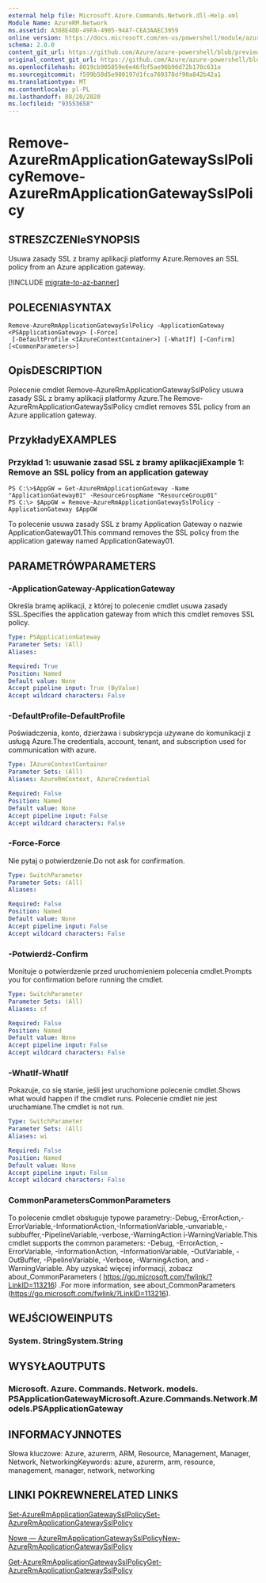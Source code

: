 ```yaml
---
external help file: Microsoft.Azure.Commands.Network.dll-Help.xml
Module Name: AzureRM.Network
ms.assetid: A308E4DD-49FA-4905-94A7-CEA3AAEC3959
online version: https://docs.microsoft.com/en-us/powershell/module/azurerm.network/remove-azurermapplicationgatewaysslpolicy
schema: 2.0.0
content_git_url: https://github.com/Azure/azure-powershell/blob/preview/src/ResourceManager/Network/Commands.Network/help/Remove-AzureRmApplicationGatewaySslPolicy.md
original_content_git_url: https://github.com/Azure/azure-powershell/blob/preview/src/ResourceManager/Network/Commands.Network/help/Remove-AzureRmApplicationGatewaySslPolicy.md
ms.openlocfilehash: 8019cb905859e6e46fbf5ae90b90d72b170c631e
ms.sourcegitcommit: f599b50d5e980197d1fca769378df90a842b42a1
ms.translationtype: MT
ms.contentlocale: pl-PL
ms.lasthandoff: 08/20/2020
ms.locfileid: "93553658"
---
```

# <span data-ttu-id="8edca-101">Remove-AzureRmApplicationGatewaySslPolicy</span><span class="sxs-lookup"><span data-stu-id="8edca-101">Remove-AzureRmApplicationGatewaySslPolicy</span></span>

## <span data-ttu-id="8edca-102">STRESZCZENIe</span><span class="sxs-lookup"><span data-stu-id="8edca-102">SYNOPSIS</span></span>
<span data-ttu-id="8edca-103">Usuwa zasady SSL z bramy aplikacji platformy Azure.</span><span class="sxs-lookup"><span data-stu-id="8edca-103">Removes an SSL policy from an Azure application gateway.</span></span>

[!INCLUDE [migrate-to-az-banner](../../includes/migrate-to-az-banner.md)]

## <span data-ttu-id="8edca-104">POLECENIA</span><span class="sxs-lookup"><span data-stu-id="8edca-104">SYNTAX</span></span>

```
Remove-AzureRmApplicationGatewaySslPolicy -ApplicationGateway <PSApplicationGateway> [-Force]
 [-DefaultProfile <IAzureContextContainer>] [-WhatIf] [-Confirm] [<CommonParameters>]
```

## <span data-ttu-id="8edca-105">Opis</span><span class="sxs-lookup"><span data-stu-id="8edca-105">DESCRIPTION</span></span>
<span data-ttu-id="8edca-106">Polecenie cmdlet Remove-AzureRmApplicationGatewaySslPolicy usuwa zasady SSL z bramy aplikacji platformy Azure.</span><span class="sxs-lookup"><span data-stu-id="8edca-106">The Remove-AzureRmApplicationGatewaySslPolicy cmdlet removes SSL policy from an Azure application gateway.</span></span>

## <span data-ttu-id="8edca-107">Przykłady</span><span class="sxs-lookup"><span data-stu-id="8edca-107">EXAMPLES</span></span>

### <span data-ttu-id="8edca-108">Przykład 1: usuwanie zasad SSL z bramy aplikacji</span><span class="sxs-lookup"><span data-stu-id="8edca-108">Example 1: Remove an SSL policy from an application gateway</span></span>
```
PS C:\>$AppGW = Get-AzureRmApplicationGateway -Name "ApplicationGateway01" -ResourceGroupName "ResourceGroup01"
PS C:\> $AppGW = Remove-AzureRmApplicationGatewaySslPolicy -ApplicationGateway $AppGW
```

<span data-ttu-id="8edca-109">To polecenie usuwa zasady SSL z bramy Application Gateway o nazwie ApplicationGateway01.</span><span class="sxs-lookup"><span data-stu-id="8edca-109">This command removes the SSL policy from the application gateway named ApplicationGateway01.</span></span>

## <span data-ttu-id="8edca-110">PARAMETRÓW</span><span class="sxs-lookup"><span data-stu-id="8edca-110">PARAMETERS</span></span>

### <span data-ttu-id="8edca-111">-ApplicationGateway</span><span class="sxs-lookup"><span data-stu-id="8edca-111">-ApplicationGateway</span></span>
<span data-ttu-id="8edca-112">Określa bramę aplikacji, z której to polecenie cmdlet usuwa zasady SSL.</span><span class="sxs-lookup"><span data-stu-id="8edca-112">Specifies the application gateway from which this cmdlet removes SSL policy.</span></span>

```yaml
Type: PSApplicationGateway
Parameter Sets: (All)
Aliases: 

Required: True
Position: Named
Default value: None
Accept pipeline input: True (ByValue)
Accept wildcard characters: False
```

### <span data-ttu-id="8edca-113">-DefaultProfile</span><span class="sxs-lookup"><span data-stu-id="8edca-113">-DefaultProfile</span></span>
<span data-ttu-id="8edca-114">Poświadczenia, konto, dzierżawa i subskrypcja używane do komunikacji z usługą Azure.</span><span class="sxs-lookup"><span data-stu-id="8edca-114">The credentials, account, tenant, and subscription used for communication with azure.</span></span>

```yaml
Type: IAzureContextContainer
Parameter Sets: (All)
Aliases: AzureRmContext, AzureCredential

Required: False
Position: Named
Default value: None
Accept pipeline input: False
Accept wildcard characters: False
```

### <span data-ttu-id="8edca-115">-Force</span><span class="sxs-lookup"><span data-stu-id="8edca-115">-Force</span></span>
<span data-ttu-id="8edca-116">Nie pytaj o potwierdzenie.</span><span class="sxs-lookup"><span data-stu-id="8edca-116">Do not ask for confirmation.</span></span>

```yaml
Type: SwitchParameter
Parameter Sets: (All)
Aliases: 

Required: False
Position: Named
Default value: None
Accept pipeline input: False
Accept wildcard characters: False
```

### <span data-ttu-id="8edca-117">-Potwierdź</span><span class="sxs-lookup"><span data-stu-id="8edca-117">-Confirm</span></span>
<span data-ttu-id="8edca-118">Monituje o potwierdzenie przed uruchomieniem polecenia cmdlet.</span><span class="sxs-lookup"><span data-stu-id="8edca-118">Prompts you for confirmation before running the cmdlet.</span></span>

```yaml
Type: SwitchParameter
Parameter Sets: (All)
Aliases: cf

Required: False
Position: Named
Default value: None
Accept pipeline input: False
Accept wildcard characters: False
```

### <span data-ttu-id="8edca-119">-WhatIf</span><span class="sxs-lookup"><span data-stu-id="8edca-119">-WhatIf</span></span>
<span data-ttu-id="8edca-120">Pokazuje, co się stanie, jeśli jest uruchomione polecenie cmdlet.</span><span class="sxs-lookup"><span data-stu-id="8edca-120">Shows what would happen if the cmdlet runs.</span></span>
<span data-ttu-id="8edca-121">Polecenie cmdlet nie jest uruchamiane.</span><span class="sxs-lookup"><span data-stu-id="8edca-121">The cmdlet is not run.</span></span>

```yaml
Type: SwitchParameter
Parameter Sets: (All)
Aliases: wi

Required: False
Position: Named
Default value: None
Accept pipeline input: False
Accept wildcard characters: False
```

### <span data-ttu-id="8edca-122">CommonParameters</span><span class="sxs-lookup"><span data-stu-id="8edca-122">CommonParameters</span></span>
<span data-ttu-id="8edca-123">To polecenie cmdlet obsługuje typowe parametry:-Debug,-ErrorAction,-ErrorVariable,-InformationAction,-InformationVariable,-unvariable,-subbuffer,-PipelineVariable,-verbose,-WarningAction i-WarningVariable.</span><span class="sxs-lookup"><span data-stu-id="8edca-123">This cmdlet supports the common parameters: -Debug, -ErrorAction, -ErrorVariable, -InformationAction, -InformationVariable, -OutVariable, -OutBuffer, -PipelineVariable, -Verbose, -WarningAction, and -WarningVariable.</span></span> <span data-ttu-id="8edca-124">Aby uzyskać więcej informacji, zobacz about_CommonParameters ( https://go.microsoft.com/fwlink/?LinkID=113216) .</span><span class="sxs-lookup"><span data-stu-id="8edca-124">For more information, see about_CommonParameters (https://go.microsoft.com/fwlink/?LinkID=113216).</span></span>

## <span data-ttu-id="8edca-125">WEJŚCIOWE</span><span class="sxs-lookup"><span data-stu-id="8edca-125">INPUTS</span></span>

### <span data-ttu-id="8edca-126">System. String</span><span class="sxs-lookup"><span data-stu-id="8edca-126">System.String</span></span>

## <span data-ttu-id="8edca-127">WYSYŁA</span><span class="sxs-lookup"><span data-stu-id="8edca-127">OUTPUTS</span></span>

### <span data-ttu-id="8edca-128">Microsoft. Azure. Commands. Network. models. PSApplicationGateway</span><span class="sxs-lookup"><span data-stu-id="8edca-128">Microsoft.Azure.Commands.Network.Models.PSApplicationGateway</span></span>

## <span data-ttu-id="8edca-129">INFORMACYJN</span><span class="sxs-lookup"><span data-stu-id="8edca-129">NOTES</span></span>
<span data-ttu-id="8edca-130">Słowa kluczowe: Azure, azurerm, ARM, Resource, Management, Manager, Network, Networking</span><span class="sxs-lookup"><span data-stu-id="8edca-130">Keywords: azure, azurerm, arm, resource, management, manager, network, networking</span></span>

## <span data-ttu-id="8edca-131">LINKI POKREWNE</span><span class="sxs-lookup"><span data-stu-id="8edca-131">RELATED LINKS</span></span>

[<span data-ttu-id="8edca-132">Set-AzureRmApplicationGatewaySslPolicy</span><span class="sxs-lookup"><span data-stu-id="8edca-132">Set-AzureRmApplicationGatewaySslPolicy</span></span>](./Set-AzureRmApplicationGatewaySslPolicy.md)

[<span data-ttu-id="8edca-133">Nowe — AzureRmApplicationGatewaySslPolicy</span><span class="sxs-lookup"><span data-stu-id="8edca-133">New-AzureRmApplicationGatewaySslPolicy</span></span>](./New-AzureRmApplicationGatewaySslPolicy.md)

[<span data-ttu-id="8edca-134">Get-AzureRmApplicationGatewaySslPolicy</span><span class="sxs-lookup"><span data-stu-id="8edca-134">Get-AzureRmApplicationGatewaySslPolicy</span></span>](./Get-AzureRmApplicationGatewaySslPolicy.md)

